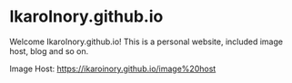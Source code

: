 # IkaroInory.github.io
Welcome IkaroInory.github.io!
This is a personal website, included image host, blog and so on.

Image Host: https://ikaroinory.github.io/image%20host

